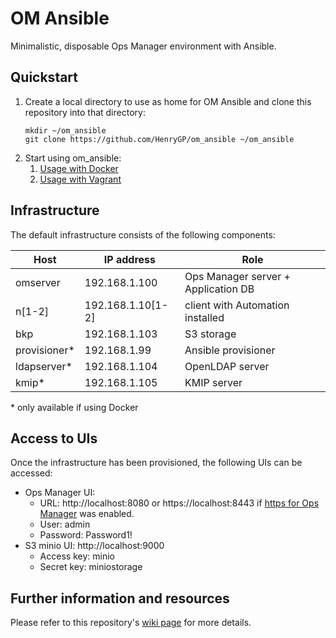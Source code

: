# OM Ansible

Minimalistic, disposable Ops Manager environment with Ansible.

## Quickstart
1. Create a local directory to use as home for OM Ansible and clone this repository into that directory:
   ```
   mkdir ~/om_ansible
   git clone https://github.com/HenryGP/om_ansible ~/om_ansible
   ```
1. Start using om_ansible:
   1. [Usage with Docker](https://github.com/HenryGP/om_ansible/wiki/Usage-with-Docker)
   1. [Usage with Vagrant](https://github.com/HenryGP/om_ansible/wiki/Usage-with-Vagrant)

## Infrastructure
The default infrastructure consists of the following components:

|Host|IP address|Role|
|-|-|-|
|omserver|192.168.1.100|Ops Manager server + Application DB|
|n\[1-2\]|192.168.1.10\[1-2\]|client with Automation installed|
|bkp|192.168.1.103|S3 storage|  
|provisioner*|192.168.1.99|Ansible provisioner|
|ldapserver*|192.168.1.104|OpenLDAP server|
|kmip*|192.168.1.105|KMIP server|

\* only available if using Docker

## Access to UIs
Once the infrastructure has been provisioned, the following UIs can be accessed:
- Ops Manager UI: 
   - URL: http://localhost:8080 or https://localhost:8443 if [https for Ops Manager](https://github.com/HenryGP/om_ansible/wiki/Security#https-for-ops-manager-server-) was enabled. 
   - User: admin
   - Password: Password1!
- S3 minio UI: http://localhost:9000
   - Access key: minio
   - Secret key: miniostorage

## Further information and resources
Please refer to this repository's [wiki page](https://github.com/HenryGP/om_ansible/wiki) for more details. 
